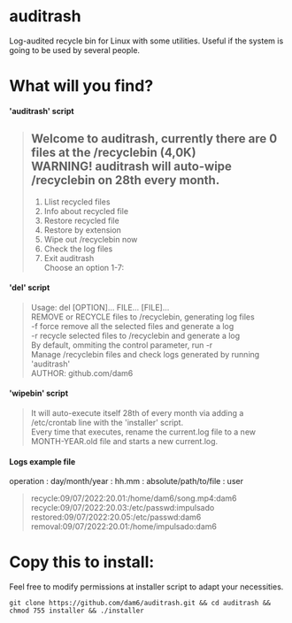 # auditrash
Log-audited recycle bin for Linux with some utilities. Useful if the system is going to be used by several people.

# What will you find?

#### 'auditrash' script

>Welcome to auditrash, currently there are 0 files at the /recyclebin (4,0K)  
>WARNING! auditrash will auto-wipe /recyclebin on 28th every month.  
>---------------------------------------------------------------------------
>1) Llist recycled files	     
>2) Info about recycled file  
>3) Restore recycled file     
>4) Restore by extension
>5) Wipe out /recyclebin now
>6) Check the log files
>7) Exit auditrash  
>Choose an option 1-7:

#### 'del' script

>Usage: del [OPTION]... FILE... [FILE]...  
>REMOVE or RECYCLE files to /recyclebin, generating log files  
>  -f  force remove all the selected files and generate a log  
>  -r  recycle selected files to /recyclebin and generate a log  
>By default, ommiting the control parameter, run -r  
>Manage /recyclebin files and check logs generated by running 'auditrash'  
>AUTHOR: github.com/dam6  

#### 'wipebin' script
>It will auto-execute itself 28th of every month via adding a /etc/crontab line with the 'installer' script.  
>Every time that executes, rename the current.log file to a new MONTH-YEAR.old file and starts a new current.log.  

#### Logs example file
operation : day/month/year : hh.mm : absolute/path/to/file : user  
>recycle:09/07/2022:20.01:/home/dam6/song.mp4:dam6  
>recycle:09/07/2022:20.03:/etc/passwd:impulsado    
>restored:09/07/2022:20.05:/etc/passwd:dam6  
>removal:09/07/2022:20.01:/home/impulsado:dam6  

# Copy this to install:
  
Feel free to modify permissions at installer script to adapt your necessities.
  
`git clone https://github.com/dam6/auditrash.git && cd auditrash && chmod 755 installer && ./installer`  
